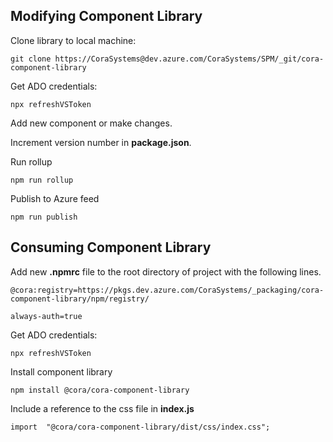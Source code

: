 ## Modifying Component Library

Clone library to local machine:

    git clone https://CoraSystems@dev.azure.com/CoraSystems/SPM/_git/cora-component-library

Get ADO credentials:

    npx refreshVSToken

Add new component or make changes.

Increment version number in **package.json**.

Run rollup

    npm run rollup

Publish to Azure feed

    npm run publish

## Consuming Component Library

Add new **.npmrc** file to the root directory of project with the following lines.

    @cora:registry=https://pkgs.dev.azure.com/CoraSystems/_packaging/cora-component-library/npm/registry/

    always-auth=true

Get ADO credentials:

    npx refreshVSToken

Install component library

    npm install @cora/cora-component-library

Include a reference to the css file in **index.js**

    import  "@cora/cora-component-library/dist/css/index.css";
